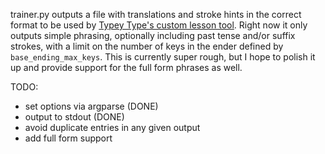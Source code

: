 trainer.py outputs a file with translations and stroke hints in the correct format to be used by [Typey Type's custom lesson tool](https://didoesdigital.com/typey-type/lessons/custom/setup). Right now it only outputs simple phrasing, optionally including past tense and/or suffix strokes, with a limit on the number of keys in the ender defined by `base_ending_max_keys`. This is currently super rough, but I hope to polish it up and provide support for the full form phrases as well.

TODO:
- set options via argparse (DONE)
- output to stdout (DONE)
- avoid duplicate entries in any given output
- add full form support